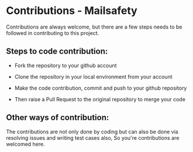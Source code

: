 
# Contributions - Mailsafety

Contributions are always welcome, but there are a few steps needs to be followed in contributing to this project.

## Steps to code contribution:


- Fork the repository to your github account

- Clone the repository in your local environment from your account

- Make the code contribution, commit and push to your github repository

- Then raise a Pull Request to the original repository to merge your code


## Other ways of contribution:

The contributions are not only done by coding but can also be done via resolving issues and writing test cases also, So you're contributions are welcomed here.

